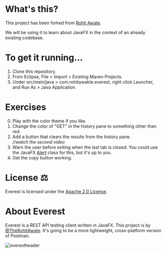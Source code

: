 # What's this?
This project has been forked from [Rohit Awate](https://github.com/RohitAwate).

We will be using it to learn about JavaFX in the context of an already existing codebase.

# To get it running...
1. Clone this repository.
2. From Eclipse, File > Import > Existing Maven Projects.
3. Under src/main/java > com.rohitawakte.everest, right click Launcher, and Run As > Java Application.

# Exercises

0. Play with the color theme if you like.
1. Change the color of "GET" in the history pane to something other than red.
2. Add a button that clears the results from the history pane.
<br>*//watch the second video*<br>
3. Warn the user before exiting when the last tab is closed. You could use the JavaFX [Alert](https://docs.oracle.com/javase/8/javafx/api/javafx/scene/control/Alert.html) class for this, but it's up to you.
4. Get the copy button working.

# License ⚖️
Everest is licensed under the [Apache 2.0 License](LICENSE).

# About Everest 
Everest is a REST API testing client written in JavaFX.
This project is by [@TheRohitAwate](https://twitter.com/TheRohitAwate). 
It's going to be a more lightweight, cross-platform version of Postman. 

![everestheader](https://user-images.githubusercontent.com/23148259/39124644-c886b47a-4719-11e8-953c-f079b3edb664.png)
